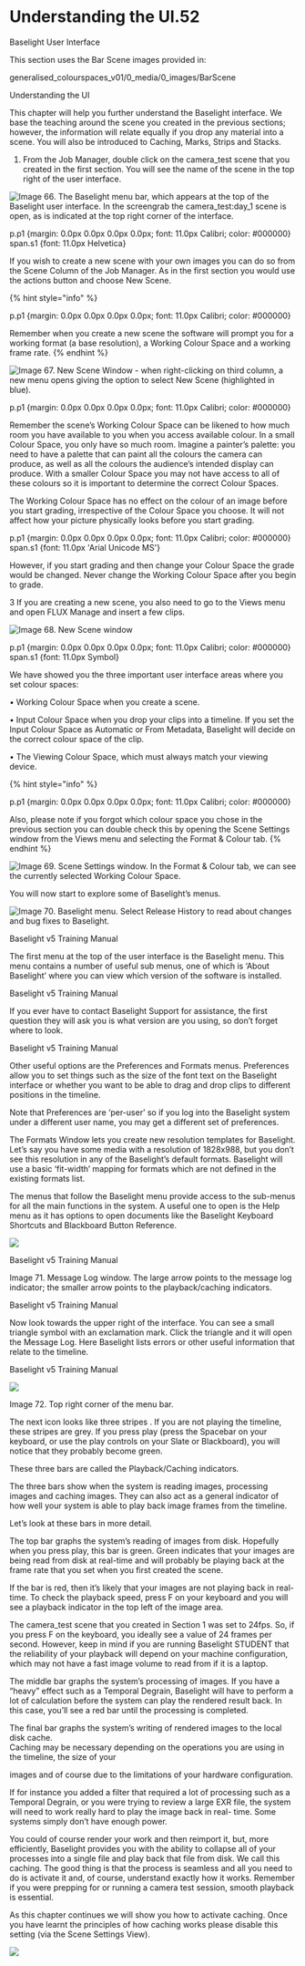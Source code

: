# Understanding the UI.52

  
Baselight User Interface

This section uses the Bar Scene images provided in:

generalised\_colourspaces\_v01/0\_media/0\_images/BarScene

Understanding the UI

This chapter will help you further understand the Baselight interface. We base the teaching around the scene you created in the previous sections; however, the information will relate equally if you drop any material into a scene. You will also be introduced to Caching, Marks, Strips and Stacks.

1. From the Job Manager, double click on the camera\_test scene that you created in the first section. You will see the name of the scene in the top right of the user interface.



![Image 66. The Baselight menu bar, which appears at the top of the Baselight user interface. In the screengrab the camera\_test:day\_1 scene is open, as is indicated at the top right corner of the interface.](../.gitbook/assets/2021-10-07-23.06.29.png)

  
p.p1 {margin: 0.0px 0.0px 0.0px 0.0px; font: 11.0px Calibri; color: \#000000}  
span.s1 {font: 11.0px Helvetica}  


If you wish to create a new scene with your own images you can do so from the Scene Column of the Job Manager. As in the first section you would use the actions button and choose New Scene.



{% hint style="info" %}
  
p.p1 {margin: 0.0px 0.0px 0.0px 0.0px; font: 11.0px Calibri; color: \#000000}  


Remember when you create a new scene the software will prompt you for a working format \(a base resolution\), a Working Colour Space and a working frame rate.
{% endhint %}

![Image 67. New Scene Window - when right-clicking on third column, a new menu opens giving the option to select New Scene \(highlighted in blue\).](../.gitbook/assets/2021-10-07-23.07.28.png)

  
p.p1 {margin: 0.0px 0.0px 0.0px 0.0px; font: 11.0px Calibri; color: \#000000}  


Remember the scene’s Working Colour Space can be likened to how much room you have available to you when you access available colour. In a small Colour Space, you only have so much room. Imagine a painter’s palette: you need to have a palette that can paint all the colours the camera can produce, as well as all the colours the audience’s intended display can produce. With a smaller Colour Space you may not have access to all of these colours so it is important to determine the correct Colour Spaces.

The Working Colour Space has no effect on the colour of an image before you start grading, irrespective of the Colour Space you choose. It will not affect how your picture physically looks before you start grading.



  
p.p1 {margin: 0.0px 0.0px 0.0px 0.0px; font: 11.0px Calibri; color: \#000000}  
span.s1 {font: 11.0px 'Arial Unicode MS'}  


However, if you start grading and then change your Colour Space the grade would be changed. Never change the Working Colour Space after you begin to grade.

3 If you are creating a new scene, you also need to go to the Views menu and open FLUX Manage and insert a few clips.

![Image 68. New Scene window](../.gitbook/assets/2021-10-07-23.09.17.png)



  
p.p1 {margin: 0.0px 0.0px 0.0px 0.0px; font: 11.0px Calibri; color: \#000000}  
span.s1 {font: 11.0px Symbol}  


We have showed you the three important user interface areas where you set colour spaces:

• Working Colour Space when you create a scene.

• Input Colour Space when you drop your clips into a timeline. If you set the Input Colour Space as Automatic or From Metadata, Baselight will decide on the correct colour space of the clip.

• The Viewing Colour Space, which must always match your viewing device.





{% hint style="info" %}
  
p.p1 {margin: 0.0px 0.0px 0.0px 0.0px; font: 11.0px Calibri; color: \#000000}  


Also, please note if you forgot which colour space you chose in the previous section you can double check this by opening the Scene Settings window from the Views menu and selecting the Format & Colour tab.
{% endhint %}

![Image 69. Scene Settings window. In the Format &amp; Colour tab, we can see the currently selected Working Colour Space.](../.gitbook/assets/2021-10-07-23.10.11.png)

You will now start to explore some of Baselight’s menus.

![Image 70. Baselight menu. Select Release History to read about changes and bug fixes to Baselight.](../.gitbook/assets/2021-10-07-23.12.31.png)



Baselight v5 Training Manual

The first menu at the top of the user interface is the Baselight menu. This menu contains a number of useful sub menus, one of which is ‘About Baselight’ where you can view which version of the software is installed.

Baselight v5 Training Manual

If you ever have to contact Baselight Support for assistance, the first question they will ask you is what version are you using, so don’t forget where to look.



Baselight v5 Training Manual

Other useful options are the Preferences and Formats menus. Preferences allow you to set things such as the size of the font text on the Baselight interface or whether you want to be able to drag and drop clips to different positions in the timeline.

Note that Preferences are ‘per-user’ so if you log into the Baselight system under a different user name, you may get a different set of preferences.

The Formats Window lets you create new resolution templates for Baselight. Let’s say you have some media with a resolution of 1828x988, but you don’t see this resolution in any of the Baselight’s default formats. Baselight will use a basic ‘fit-width’ mapping for formats which are not defined in the existing formats list.

The menus that follow the Baselight menu provide access to the sub-menus for all the main functions in the system. A useful one to open is the Help menu as it has options to open documents like the Baselight Keyboard Shortcuts and Blackboard Button Reference.

![](../.gitbook/assets/2021-10-07-23.13.14.png)

Baselight v5 Training Manual

Image 71. Message Log window. The large arrow points to the message log indicator; the smaller arrow points to the playback/caching indicators.



Baselight v5 Training Manual

Now look towards the upper right of the interface. You can see a small triangle symbol with an exclamation mark. Click the triangle and it will open the Message Log. Here Baselight lists errors or other useful information that relate to the timeline.



Baselight v5 Training Manual

![](../.gitbook/assets/2021-10-07-23.14.30.png)





Image 72. Top right corner of the menu bar.

The next icon looks like three stripes . If you are not playing the timeline, these stripes are grey. If you press play \(press the Spacebar on your keyboard, or use the play controls on your Slate or Blackboard\), you will notice that they probably become green.

These three bars are called the Playback/Caching indicators.

The three bars show when the system is reading images, processing images and caching images. They can also act as a general indicator of how well your system is able to play back image frames from the timeline.

Let’s look at these bars in more detail.

The top bar graphs the system’s reading of images from disk. Hopefully when you press play, this bar is green. Green indicates that your images are being read from disk at real-time and will probably be playing back at the frame rate that you set when you first created the scene.

If the bar is red, then it’s likely that your images are not playing back in real-time. To check the playback speed, press F on your keyboard and you will see a playback indicator in the top left of the image area.

The camera\_test scene that you created in Section 1 was set to 24fps. So, if you press F on the keyboard, you ideally see a value of 24 frames per second. However, keep in mind if you are running Baselight STUDENT that the reliability of your playback will depend on your machine configuration, which may not have a fast image volume to read from if it is a laptop.

The middle bar graphs the system’s processing of images. If you have a “heavy” effect such as a Temporal Degrain, Baselight will have to perform a lot of calculation before the system can play the rendered result back. In this case, you’ll see a red bar until the processing is completed.

The final bar graphs the system’s writing of rendered images to the local disk cache.  
 Caching may be necessary depending on the operations you are using in the timeline, the size of your

images and of course due to the limitations of your hardware configuration.

If for instance you added a filter that required a lot of processing such as a Temporal Degrain, or you were trying to review a large EXR file, the system will need to work really hard to play the image back in real- time. Some systems simply don’t have enough power.

You could of course render your work and then reimport it, but, more efficiently, Baselight provides you with the ability to collapse all of your processes into a single file and play back that file from disk. We call this caching. The good thing is that the process is seamless and all you need to do is activate it and, of course, understand exactly how it works. Remember if you were prepping for or running a camera test session, smooth playback is essential.

As this chapter continues we will show you how to activate caching. Once you have learnt the principles of how caching works please disable this setting \(via the Scene Settings View\).

![](../.gitbook/assets/2021-10-07-23.14.13.png)











